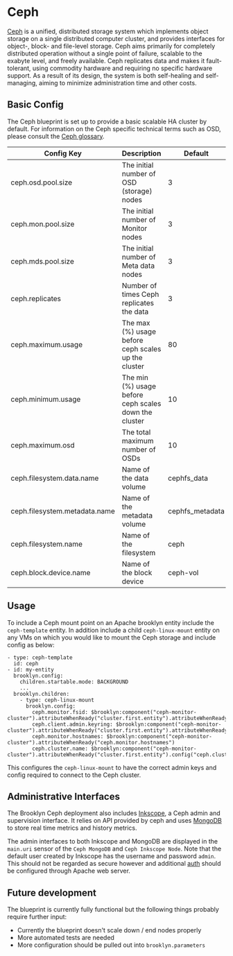 # Ceph

[Ceph](http://ceph.com/) is a unified, distributed storage system which implements object storage on a single distributed computer cluster, and provides 
interfaces for object-, block- and file-level storage. Ceph aims primarily for completely distributed operation without a single point of failure, scalable to the exabyte level, 
and freely available. Ceph replicates data and makes it fault-tolerant, using commodity hardware and requiring no specific hardware support. As a result of its design, the system 
is both self-healing and self-managing, aiming to minimize administration time and other costs.

## Basic Config

The Ceph blueprint is set up to provide a basic scalable HA cluster by default. For information on the Ceph specific technical terms such as OSD, please consult the [Ceph glossary](http://docs.ceph.com/docs/jewel/glossary/).

| Config Key                    | Description                                           | Default         |
|-------------------------------|-------------------------------------------------------|-----------------|
| ceph.osd.pool.size            | The initial number of OSD (storage) nodes             | 3               |
| ceph.mon.pool.size            | The initial number of Monitor nodes                   | 3               |
| ceph.mds.pool.size            | The initial number of Meta data nodes                 | 3               |
| ceph.replicates               | Number of times Ceph replicates the data              | 3               |
| ceph.maximum.usage            | The max (%) usage before ceph scales up the cluster   | 80              |
| ceph.minimum.usage            | The min (%) usage before ceph scales down the cluster | 10              |
| ceph.maximum.osd              | The total maximum number of OSDs                      | 10              |
| ceph.filesystem.data.name     | Name of the data volume                               | cephfs_data     |
| ceph.filesystem.metadata.name | Name of the metadata volume                           | cephfs_metadata |
| ceph.filesystem.name          | Name of the filesystem                                | ceph            |
| ceph.block.device.name        | Name of the block device                              | ceph-vol        |

## Usage

To include a Ceph mount point on an Apache brooklyn entity include the `ceph-template` entity. In addition include a child `ceph-linux-mount` entity on any VMs on which
you would like to mount the Ceph storage and include config as below:

    - type: ceph-template
      id: ceph
    - id: my-entity
      brooklyn.config:
        children.startable.mode: BACKGROUND
        ...
      brooklyn.children:
        - type: ceph-linux-mount
          brooklyn.config:
            ceph.monitor.fsid: $brooklyn:component("ceph-monitor-cluster").attributeWhenReady("cluster.first.entity").attributeWhenReady("ceph.monitor.fsid")
	        ceph.client.admin.keyring: $brooklyn:component("ceph-monitor-cluster").attributeWhenReady("cluster.first.entity").attributeWhenReady("ceph.client.admin.keyring")
	        ceph.monitor.hostnames: $brooklyn:component("ceph-monitor-cluster").attributeWhenReady("ceph.monitor.hostnames")      
	        ceph.cluster.name: $brooklyn:component("ceph-monitor-cluster").attributeWhenReady("cluster.first.entity").config("ceph.cluster.name")
            
This configures the `ceph-linux-mount` to have the correct admin keys and config required to connect to the Ceph cluster.
            

## Administrative Interfaces

The Brooklyn Ceph deployment also includes [Inkscope](https://github.com/inkscope/inkscope), a Ceph admin and supervision interface. It relies on API provided by ceph and uses 
[MongoDB](https://www.mongodb.com/) to store real time metrics and history metrics.

The admin interfaces to both Inkscope and MongoDB are displayed in the `main.uri` sensor of the `Ceph MongoDB` and `Ceph Inkscope Node`. Note that the default user created by
Inkscope has the username and password `admin`. This should not be regarded as secure however and additional [auth](https://httpd.apache.org/docs/2.4/howto/auth.html) should be 
configured through Apache web server. 

## Future development

The blueprint is currently fully functional but the following things probably require further input:  

* Currently the blueprint doesn't scale down / end nodes properly
* More automated tests are needed
* More configuration should be pulled out into `brooklyn.parameters`

